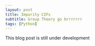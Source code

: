 ```yaml
---
layout: post
title: Impurity CIFs
subtitle: Group Theory go brrrrrrr
tags: [Python]
---
```


This blog post is still under development
